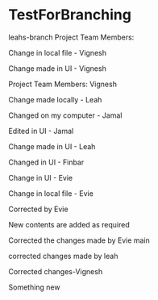 # TestForBranching

leahs-branch
Project Team Members:

Change in local file - Vignesh

Change made in UI - Vignesh


Project Team Members: Vignesh

Change made locally - Leah

Changed on my computer - Jamal

Edited in UI - Jamal

Change made in UI - Leah

Changed in UI - Finbar

Change in UI - Evie

Change in local file - Evie

Corrected by Evie

New contents are added as required

Corrected the changes made by Evie
main

corrected changes made by leah

Corrected changes-Vignesh


Something new

